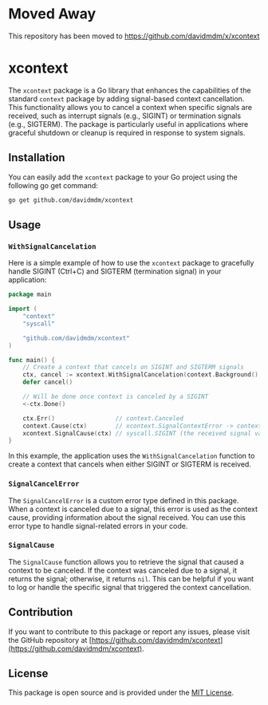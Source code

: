 # Moved Away

This repository has been moved to https://github.com/davidmdm/x/xcontext

# xcontext

The `xcontext` package is a Go library that enhances the capabilities of the standard `context` package by adding signal-based context cancellation. This functionality allows you to cancel a context when specific signals are received, such as interrupt signals (e.g., SIGINT) or termination signals (e.g., SIGTERM). The package is particularly useful in applications where graceful shutdown or cleanup is required in response to system signals.

## Installation

You can easily add the `xcontext` package to your Go project using the following go get command:

```bash
go get github.com/davidmdm/xcontext
```

## Usage

### `WithSignalCancelation`

Here is a simple example of how to use the `xcontext` package to gracefully handle SIGINT (Ctrl+C) and SIGTERM (termination signal) in your application:

```go
package main

import (
	"context"
	"syscall"

	"github.com/davidmdm/xcontext"
)

func main() {
	// Create a context that cancels on SIGINT and SIGTERM signals
	ctx, cancel := xcontext.WithSignalCancelation(context.Background(), syscall.SIGINT, syscall.SIGTERM)
	defer cancel()

	// Will be done once context is canceled by a SIGINT
	<-ctx.Done()

	ctx.Err()                 // context.Canceled
	context.Cause(ctx)        // xcontext.SignalContextError -> context canceled: signal received: interrupt
	xcontext.SignalCause(ctx) // syscall.SIGINT (the received signal value)
}
```

In this example, the application uses the `WithSignalCancelation` function to create a context that cancels when either SIGINT or SIGTERM is received.

### `SignalCancelError`

The `SignalCancelError` is a custom error type defined in this package. When a context is canceled due to a signal, this error is used as the context cause, providing information about the signal received. You can use this error type to handle signal-related errors in your code.

### `SignalCause`

The `SignalCause` function allows you to retrieve the signal that caused a context to be canceled. If the context was canceled due to a signal, it returns the signal; otherwise, it returns `nil`. This can be helpful if you want to log or handle the specific signal that triggered the context cancellation.

## Contribution

If you want to contribute to this package or report any issues, please visit the GitHub repository at [https://github.com/davidmdm/xcontext](https://github.com/davidmdm/xcontext).

## License

This package is open source and is provided under the [MIT License](https://github.com/davidmdm/xcontext/blob/main/LICENSE).
